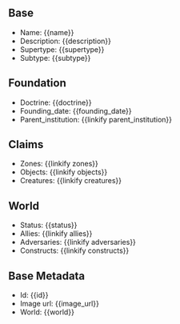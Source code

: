 ## Base
- <span class="text-field" data-tooltip="Text">Name</span>: {{name}}
- <span class="text-field" data-tooltip="Text">Description</span>: {{description}}
- <span class="text-field" data-tooltip="Text">Supertype</span>: {{supertype}}
- <span class="text-field" data-tooltip="Text">Subtype</span>: {{subtype}}

## Foundation
- <span class="string" data-tooltip="Text">Doctrine</span>: {{doctrine}}
- <span class="integer" data-tooltip="Number, max: 0">Founding_date</span>: {{founding_date}}
- <span class="link-field" data-tooltip="Single Institution">Parent_institution</span>: {{linkify parent_institution}}

## Claims
- <span class="multi-link-field" data-tooltip="Multi Zone">Zones</span>: {{linkify zones}}
- <span class="multi-link-field" data-tooltip="Multi Object">Objects</span>: {{linkify objects}}
- <span class="multi-link-field" data-tooltip="Multi Creature">Creatures</span>: {{linkify creatures}}

## World
- <span class="string" data-tooltip="Text">Status</span>: {{status}}
- <span class="multi-link-field" data-tooltip="Multi Institution">Allies</span>: {{linkify allies}}
- <span class="multi-link-field" data-tooltip="Multi Institution">Adversaries</span>: {{linkify adversaries}}
- <span class="multi-link-field" data-tooltip="Multi Construct">Constructs</span>: {{linkify constructs}}

## Base Metadata
- <span class="text-field" data-tooltip="Text">Id</span>: {{id}}
- <span class="text-field" data-tooltip="Text">Image url</span>: {{image_url}}
- <span class="text-field" data-tooltip="Text">World</span>: {{world}}

